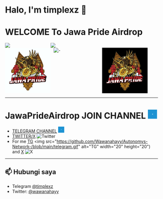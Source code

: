 # Halo, I'm timplexz 👋



# WELCOME To Jawa Pride Airdrop

<div style="display: flex;">
  <img src="https://github.com/Wawanahayy/JawaPrideAirdrop/raw/main/2in1.gif" width="150" />
  <img src="https://github.com/Wawanahayy/JawaPrideAirdrop/raw/main/2in1.gif" width="150" />
</div>


<div style="display: flex; gap: 10px;">
  <img src="https://github.com/Wawanahayy/Autonomys-Network-/blob/main/photo.jpg" alt="-" width="150" height="150">
  <img src="https://github.com/Wawanahayy/Autonomys-Network-/blob/main/2in1.gif" alt="-" width="150" height="150">
  <img src="https://github.com/Wawanahayy/Autonomys-Network-/blob/main/photo1.jpg" alt="-" width="150" height="150">
</div>

- - - - - - - - -

# JawaPrideAirdrop JOIN CHANNEL <img src="https://github.com/Wawanahayy/Autonomys-Network-/blob/main/telegram.gif" alt="JOIN MY CHANNEL" width="30" height="30">


- [TELEGRAM CHANNEL](https://t.me/AirdropJP_JawaPride) <img src="https://github.com/Wawanahayy/Autonomys-Network-/blob/main/telegram.gif" alt="Telegram" width="20" height="20">
- [TWITTER/X](https://x.com/JAWAPRIDE_ID) <img src="https://upload.wikimedia.org/wikipedia/commons/6/60/Twitter_Logo_2021.svg" alt="Twitter" width="20" height="20">
- For me [TG](https://t.me/timplexzz) <img src="https://github.com/Wawanahayy/Autonomys-Network-/blob/main/telegram.gif" alt="TG" width="20" height="20") and [X](https://t.me/timplexzz) <img src="https://upload.wikimedia.org/wikipedia/commons/6/60/Twitter_Logo_2021.svg" alt="X" width="20" height="20">


- - - - - - - - -

## 📫 Hubungi saya
- Telegram [@timplexz](t.me://timplexz)
- Twitter: [@wawanahayy](https://twitter.com/wawanahayy)


